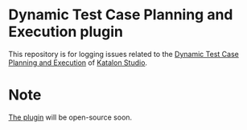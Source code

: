 
# Dynamic Test Case Planning and Execution plugin
This repository is for logging issues related to the [Dynamic Test Case Planning and Execution](https://store.katalon.com/product/2) of [Katalon Studio](https://www.katalon.com).

# Note
[The plugin](https://store.katalon.com/product/2) will be open-source soon.
